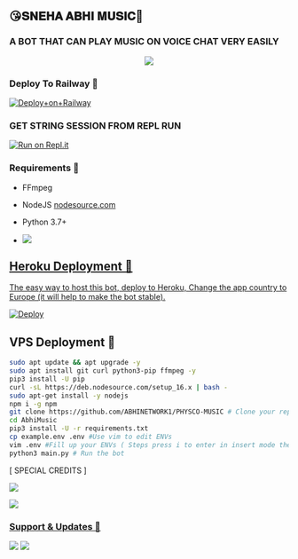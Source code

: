 <h2 align="centre">😘𝐒𝐍𝐄𝐇𝐀 𝐀𝐁𝐇𝐈 𝐌𝐔𝐒𝐈𝐂🎵</h2>

### A BOT THAT CAN PLAY MUSIC ON VOICE CHAT VERY EASILY 
<p align="center">
  <img src="https://telegra.ph/file/552e34e74c528dadec978.jpg">

  
  ### Deploy To Railway 🚄</h5>

[![Deploy+on+Railway](https://railway.app/button.svg)](https://railway.app/new/template?template=https://github.com/AdityaHalder/ABHINETWORK1/TEAM-SNEHABHI&envs=SESSION_NAME,BOT_TOKEN,BOT_USERNAME,BOT_NAME,SUPPORT_GROUP,PROJECT_NAME,ARQ_API_KEY,ASSISTANT_NAME,BG_IMAGE,UPDATES_CHANNEL,API_ID,PMPERMIT,API_HASH,SUDO_USERS,DURATION_LIMIT)

###  GET STRING SESSION FROM REPL RUN

 [![Run on Repl.it](https://camo.githubusercontent.com/05149b448485553c6f14f6430a45c12dcc79ed3c/68747470733a2f2f7265706c2e69742f62616467652f6769746875622f6a61727669733231303930342f4a6172766973)](https://replit.com/@ABHIMUSIC)



### Requirements 📝

- FFmpeg

- NodeJS [nodesource.com](https://nodesource.com/)

- Python 3.7+

- <a href="https://t.me/INDIAN_NETWORK_OP"><img src="https://img.shields.io/badge/Join-Group%20Support-blue.svg?style=for-the-badge&logo=Telegram">
## Heroku Deployment 💜
The easy way to host this bot, deploy to Heroku, Change the app country to Europe (it will help to make the bot stable).

[![Deploy](https://www.herokucdn.com/deploy/button.svg)](https://heroku.com/deploy?template=https://github.com/ABHINETWORK1/PHYSCO-MUSIC)

## VPS Deployment 📡

```sh
sudo apt update && apt upgrade -y
sudo apt install git curl python3-pip ffmpeg -y
pip3 install -U pip
curl -sL https://deb.nodesource.com/setup_16.x | bash -
sudo apt-get install -y nodejs
npm i -g npm
git clone https://github.com/ABHINETWORK1/PHYSCO-MUSIC # Clone your repo.
cd AbhiMusic
pip3 install -U -r requirements.txt
cp example.env .env #Use vim to edit ENVs
vim .env #Fill up your ENVs ( Steps press i to enter in insert mode then edit the file. Press Esc to exit the editing mode then type :wq! and press Enter key to save the file.)
python3 main.py # Run the bot
```

 [ SPECIAL CREDITS ]


<a href="https://t.me/ITZ_HEARTLESS_OWNER"><img src="https://img.shields.io/badge/DEVLOPER-OWNER%20KING-black.svg?style=for-the-badge&logo=Telegram">

<a href="https://t.me/MR_X_OP_BOLTE"><img src="https://img.shields.io/badge/CREATOR-OWNER%20QUEEN-blue.svg?style=for-the-badge&logo=Telegram">

### Support & Updates 🎑
<a href="https://t.me/INDIAN_NETWORK_OP"><img src="https://img.shields.io/badge/Join-Group%20Support-red.svg?style=for-the-badge&logo=Telegram"></a> <a href="https://t.me/SNEHABHI_UPDATES"><img src="https://img.shields.io/badge/Join-Updates%20Channel-blue.svg?style=for-the-badge&logo=Telegram"></a>
